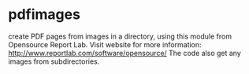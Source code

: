 pdfimages
=========

create PDF pages from images in a directory, using this module from Opensource Report Lab.
Visit website for more information: http://www.reportlab.com/software/opensource/
The code also get any images from subdirectories.

